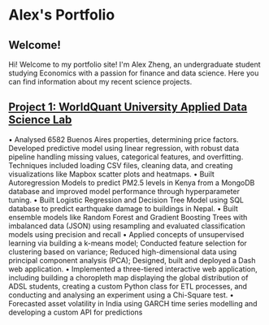 # Alex's Portfolio

## Welcome!

Hi! Welcome to my portfolio site! I'm Alex Zheng, an undergraduate student studying Economics with a passion for finance and data science. Here you can find information about my recent science projects.


## [Project 1: WorldQuant University Applied Data Science Lab](https://www.kaggle.com/work/collections/14331416)
•	Analysed 6582 Buenos Aires properties, determining price factors. Developed predictive model using linear regression, with robust data pipeline handling missing values, categorical features, and overfitting. Techniques included loading CSV files, cleaning data, and creating visualizations like Mapbox scatter plots and heatmaps.
• Built Autoregression Models to predict PM2.5 levels in Kenya from a MongoDB database and improved model performance through hyperparameter tuning.
• Built Logistic Regression and Decision Tree Model using SQL database to predict earthquake damage to buildings in Nepal.
• Built ensemble models like Random Forest and Gradient Boosting Trees with imbalanced data (JSON) using resampling and evaluated classification models using precision and recall
• Applied concepts of unsupervised learning via building a k-means model; Conducted feature selection for clustering based on variance; Reduced high-dimensional data using principal component analysis (PCA); Designed, built and deployed a Dash web application.
• Implemented a three-tiered interactive web application, including building a choropleth map displaying the global distribution of ADSL students, creating a custom Python class for ETL processes, and conducting and analysing an experiment using a Chi-Square test.
• Forecasted asset volatility in India using GARCH time series modelling and developing a custom API for predictions

